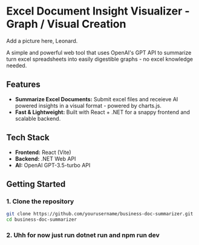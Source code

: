 # Excel Document Insight Visualizer - Graph / Visual Creation

Add a picture here, Leonard.

A simple and powerful web tool that uses OpenAI's GPT API to summarize turn excel spreadsheets into easily digestible graphs - no excel knowledge needed.

## Features

-  **Summarize Excel Documents:** Submit excel files and receieve AI powered insights in a visual format - powered by charts.js.
-  **Fast & Lightweight:** Built with React + .NET for a snappy frontend and scalable backend.

## Tech Stack

- **Frontend:** React (Vite)
- **Backend:** .NET Web API
- **AI:** OpenAI GPT-3.5-turbo API

## Getting Started

### 1. Clone the repository
```bash
git clone https://github.com/yourusername/business-doc-summarizer.git
cd business-doc-summarizer
```

### 2. Uhh for now just run dotnet run and npm run dev
